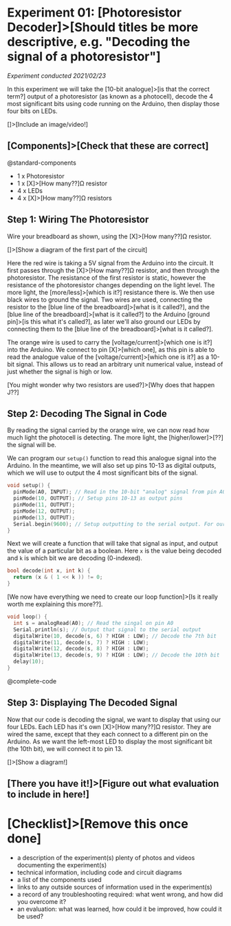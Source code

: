# Experiment 01: [Photoresistor Decoder]>[Should titles be more descriptive, e.g. "Decoding the signal of a photoresistor"]
*Experiment conducted 2021/02/23*

In this experiment we will take the [10-bit analogue]>[is that the correct term?] output of a photoresistor (as known as a photocell), decode the 4 most significant bits using code running on the Arduino, then display those four bits on LEDs.

[]>[Include an image/video!]

## [Components]>[Check that these are correct]

@standard-components
* 1 x Photoresistor
* 1 x [X]>[How many??]Ω resistor
* 4 x LEDs
* 4 x [X]>[How many??]Ω resistors

## Step 1: Wiring The Photoresistor
Wire your breadboard as shown, using the [X]>[How many??]Ω resistor.

[]>[Show a diagram of the first part of the circuit]

Here the red wire is taking a 5V signal from the Arduino into the circuit. It first passes through the [X]>[How many??]Ω resistor, and then through the photoresistor. The resistance of the first resistor is static, however the resistance of the photoresistor changes depending on the light level. The more light, the [more/less]>[which is it?] resistance there is. We then use black wires to ground the signal. Two wires are used, connecting the resistor to the [blue line of the breadboard]>[what is it called?], and the [blue line of the breadboard]>[what is it called?] to the Arduino [ground pin]>[is this what it's called?], as later we'll also ground our LEDs by connecting them to the [blue line of the breadboard]>[what is it called?].

The orange wire is used to carry the [voltage/current]>[which one is it?] into the Arduino. We connect to pin [X]>[which one], as this pin is able to read the analogue value of the [voltage/current]>[which one is it?] as a 10-bit signal. This allows us to read an arbitrary unit numerical value, instead of just whether the signal is high or low.

[You might wonder why two resistors are used?]>[Why does that happen J??]

## Step 2: Decoding The Signal in Code
By reading the signal carried by the orange wire, we can now read how much light the photocell is detecting. The more light, the [higher/lower]>[??] the signal will be.

We can program our `setup()` function to read this analogue signal into the Arduino. In the meantime, we will also set up pins 10-13 as digital outputs, which we will use to output the 4 most significant bits of the signal.

```C
void setup() {
  pinMode(A0, INPUT); // Read in the 10-bit "analog" signal from pin A0
  pinMode(10, OUTPUT); // Setup pins 10-13 as output pins
  pinMode(11, OUTPUT);
  pinMode(12, OUTPUT);
  pinMode(13, OUTPUT);
  Serial.begin(9600); // Setup outputting to the serial output. For our purposes, "9600" is just a magic number
}
```

Next we will create a function that will take that signal as input, and output the value of a particular bit as a boolean. Here `x` is the value being decoded and `k` is which bit we are decoding (0-indexed).

```C
bool decode(int x, int k) {
  return (x & ( 1 << k )) != 0;
}
```

[We now have everything we need to create our loop function]>[Is it really worth me explaining this more??].

```C
void loop() {
  int s = analogRead(A0); // Read the singal on pin A0
  Serial.println(s); // Output that signal to the serial output
  digitalWrite(10, decode(s, 6) ? HIGH : LOW); // Decode the 7th bit
  digitalWrite(11, decode(s, 7) ? HIGH : LOW);
  digitalWrite(12, decode(s, 8) ? HIGH : LOW);
  digitalWrite(13, decode(s, 9) ? HIGH : LOW); // Decode the 10th bit
  delay(10);
}
```

@complete-code

## Step 3: Displaying The Decoded Signal
Now that our code is decoding the signal, we want to display that using our four LEDs. Each LED has it's own [X]>[How many??]Ω resistor. They are wired the same, except that they each connect to a different pin on the Arduino. As we want the left-most LED to display the most significant bit (the 10th bit), we will connect it to pin 13.

[]>[Show a diagram!]

## [There you have it!]>[Figure out what evaluation to include in here!]


# [Checklist]>[Remove this once done]
* a description of the experiment(s)
plenty of photos and videos documenting the experiment(s)
* technical information, including code and circuit diagrams
* a list of the components used
* links to any outside sources of information used in the experiment(s)
* a record of any troubleshooting required: what went wrong, and how did you overcome it?
* an evaluation: what was learned, how could it be improved, how could it be used?
